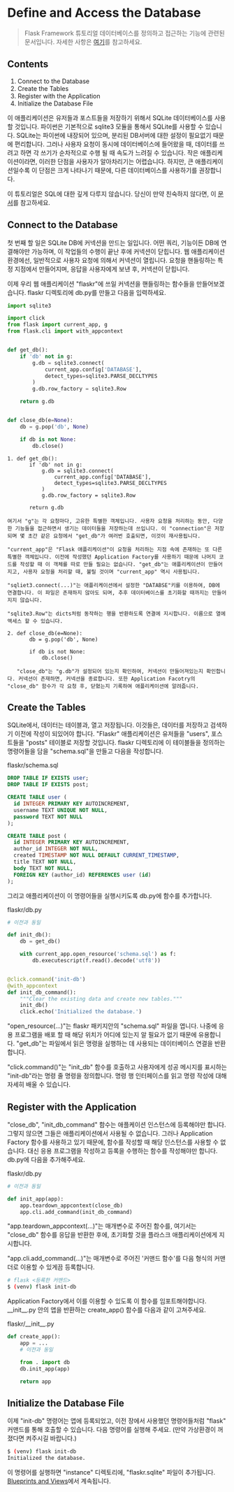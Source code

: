 Define and Access the Database
===============

> Flask Framework 튜토리얼 데이터베이스를 정의하고 접근하는 기능에 관련된 문서입니다.
> 자세한 사항은 [여기](https://flask.palletsprojects.com/en/1.1.x/tutorial/database/)를 참고하세요.

Contents
-----------

1. Connect to the Database
2. Create the Tables
3. Register with the Application
4. Initialize the Database File

이 애플리케이션은 유저들과 포스트들을 저장하기 위해서 SQLite 데이터베이스를 사용할 것입니다. 파이썬은 기본적으로 sqlite3 모듈을 통해서 SQLite를 사용할 수 있습니다. SQLite는 파이썬에 내장되어 있으며, 분리된 DB서버에 대한 설정이 필요없기 때문에 편리합니다. 그러나 사용자 요청이 동시에 데이터베이스에 들어왔을 때, 데이터를 쓰려고 하면 각 쓰기가 순차적으로 수행 될 때 속도가 느려질 수 있습니다. 작은 애플리케이션이라면, 이러한 단점을 사용자가 알아차리기는 어렵습니다. 하지만, 큰 애플리케이션일수록 이 단점은 크게 나타나기 때문에, 다른 데이터베이스를 사용하기를 권장합니다.

이 튜토리얼은 SQL에 대한 깊게 다루지 않습니다. 당신이 만약 친숙하지 않다면, 이 [문서](https://sqlite.org/lang.html)를 참고하세요.


## Connect to the Database

첫 번째 할 일은 SQLite DB에 커넥션을 만드는 일입니다. 어떤 쿼리, 기능이든 DB에 연결해야만 가능하며, 이 작업들의 수행이 끝난 후에 커넥션이 닫힙니다. 웹 애플리케이션 환경에선, 일반적으로 사용자 요청에 의해서 커넥션이 열립니다. 요청을 핸들링하는 특정 지점에서 만들어지며, 응답을 사용자에게 보낸 후, 커넥션이 닫힙니다.

이제 우리 웹 애플리케이션 "flaskr"에 쓰일 커넥션을 핸들링하는 함수들을 만들어보겠습니다. flaskr 디렉토리에 db.py를 만들고 다음을 입력하세요.

```python
import sqlite3

import click
from flask import current_app, g
from flask.cli import with_appcontext


def get_db():
    if 'db' not in g:
        g.db = sqlite3.connect(
            current_app.config['DATABASE'],
            detect_types=sqlite3.PARSE_DECLTYPES
        )
        g.db.row_factory = sqlite3.Row

    return g.db


def close_db(e=None):
    db = g.pop('db', None)

    if db is not None:
        db.close()
```

    1. def get_db():
           if 'db' not in g:
               g.db = sqlite3.connect(
                   current_app.config['DATABASE'],
                   detect_types=sqlite3.PARSE_DECLTYPES
               )
               g.db.row_factory = sqlite3.Row

           return g.db

    여기서 "g"는 각 요청마다, 고유한 특별한 객체입니다. 사용자 요청을 처리하는 동안, 다양한 기능들을 접근하면서 생기는 데이터들을 저장하는데 쓰입니다. 이 "connection"은 저장되며 몇 초간 같은 요청에서 "get_db"가 여러번 호출되면, 이것이 재사용됩니다. 

    "current_app"은 "Flask 애플리케이션"이 요청을 처리하는 지점 속에 존재하는 또 다른 특별한 객체입니다. 이전에 작성했던 Application Factory를 사용하기 때문에 나머지 코드를 작성할 때 이 객체를 따로 만들 필요는 없습니다. "get_db"는 애플리케이션이 만들어지고, 사용자 요청을 처리할 때, 불릴 것이며 "current_app" 역시 사용됩니다.

    "sqliet3.connect(...)"는 애플리케이션에서 설정한 "DATABSE"키를 이용하여, DB에 연결합니다. 이 파일은 존재하지 않아도 되며, 추후 데이터베이스를 초기화할 때까지는 만들어지지 않습니다.

    "sqlite3.Row"는 dicts처럼 동작하는 행을 반환하도록 연결에 지시합니다. 이름으로 열에 액세스 할 수 있습니다.

    2. def close_db(e=None):
           db = g.pop('db', None)

           if db is not None:
               db.close()

       "close_db"는 "g.db"가 설정되어 있는지 확인하여, 커넥션이 만들어져있는지 확인합니다. 커넥션이 존재하면, 커넥션을 종료합니다. 또한 Application Facotry의 "close_db" 함수가 각 요청 후, 닫혔는지 기록하여 애플리케이션에 알려줍니다.


## Create the Tables

SQLite에서, 데이터는 테이블과, 열고 저장됩니다. 이것들은, 데이터를 저장하고 검색하기 이전에 작성이 되있어야 합니다. "Flaskr" 애플리케이션은 유저들을 "users", 포스트들을 "posts" 테이블로 저장할 것입니다. flaskr 디렉토리에 이 테이블들을 정의하는 명령어들을 담을 "schema.sql"을 만들고 다음을 작성합니다. 

flaskr/schema.sql
```sql
DROP TABLE IF EXISTS user;
DROP TABLE IF EXISTS post;

CREATE TABLE user (
  id INTEGER PRIMARY KEY AUTOINCREMENT,
  username TEXT UNIQUE NOT NULL,
  password TEXT NOT NULL
);

CREATE TABLE post (
  id INTEGER PRIMARY KEY AUTOINCREMENT,
  author_id INTEGER NOT NULL,
  created TIMESTAMP NOT NULL DEFAULT CURRENT_TIMESTAMP,
  title TEXT NOT NULL,
  body TEXT NOT NULL,
  FOREIGN KEY (author_id) REFERENCES user (id)
);
```

그리고 애플리케이션이 이 명령어들을 실행시키도록 db.py에 함수를 추가합니다. 

flaskr/db.py
```python
# 이전과 동일

def init_db():
    db = get_db()

    with current_app.open_resource('schema.sql') as f:
        db.executescript(f.read().decode('utf8'))


@click.command('init-db')
@with_appcontext
def init_db_command():
    """Clear the existing data and create new tables."""
    init_db()
    click.echo('Initialized the database.')
```

"open_resource(...)"는 flaskr 패키지안의 "schema.sql" 파일을 엽니다. 나중에 응용 프로그램을 배포 할 때 해당 위치가 어디에 있는지 알 필요가 없기 때문에 유용합니다. "get_db"는 파일에서 읽은 명령을 실행하는 데 사용되는 데이터베이스 연결을 반환합니다.

"click.command()"는 "init_db" 함수를 호출하고 사용자에게 성공 메시지를 표시하는 "init-db"라는 명령 줄 명령을 정의합니다. 명령 행 인터페이스를 읽고 명령 작성에 대해 자세히 배울 수 있습니다.


## Register with the Application

"close_db", "init_db_command" 함수는 애플케이션 인스턴스에 등록해야만 합니다. 그렇지 않으면 그들은 애플리케이션에서 사용될 수 없습니다. 그러나 Application Factory 함수를 사용하고 있기 때문에, 함수를 작성할 때 해당 인스턴스를 사용할 수 없습니다. 대신 응용 프로그램을 작성하고 등록을 수행하는 함수를 작성해야만 합니다. db.py에 다음을 추가해주세요.

flaskr/db.py
```python
# 이전과 동일

def init_app(app):
    app.teardown_appcontext(close_db)
    app.cli.add_command(init_db_command)
```

"app.teardown_appcontext(...)"는 매개변수로 주어진 함수를, 여기서는 "close_db" 함수를 응답을 반환한 후에, 초기화할 것을 플라스크 애플리케이션에게 지시합니다.

"app.cli.add_command(...)"는 매개변수로 주어진 '커맨드 함수'를 다음 형식의 커맨더로 이용할 수 있게끔 등록합니다.

```bash
# flask <등록한 커맨드>
$ (venv) flask init-db
```

Application Factory에서 이를 이용할 수 있도록 이 함수를 임포트해야합니다. \_\_init\_\_.py 안의 앱을 반환하는 create_app() 함수를 다음과 같이 고쳐주세요.

flaskr/\_\_init\_\_.py
```python
def create_app():
    app = ...
    # 이전과 동일

    from . import db
    db.init_app(app)

    return app
```


## Initialize the Database File

이제 "init-db" 명령어는 앱에 등록되었고, 이전 장에서 사용했던 명령어들처럼 "flask" 커맨드를 통해 호출할 수 있습니다. 다음 명령어를 실행해 주세요. (만약 가상환경이 꺼졌다면 켜주시길 바랍니다.)

```bash
$ (venv) flask init-db
Initialized the database.
```

이 명령어를 실행하면 "instance" 디렉토리에, "flaskr.sqlite" 파일이 추가됩니다. [Blueprints and Views](./ch05.md)에서 계속됩니다.